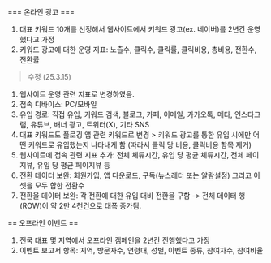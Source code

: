 === 온라인 광고 ===
1. 대표 키워드 10개를 선정해서 웹사이트에서 키워드 광고(ex. 네이버)를 2년간 운영했다고 가정
2. 키워드 광고에 대한 운영 지표: 노출수, 클릭수, 클릭률, 클릭비용, 총비용, 전환수, 전환률

> 수정 (25.3.15)
1. 웹사이트 운영 관련 지표로 변경하였음.
2. 접속 디바이스: PC/모바일
3. 유입 경로: 직접 유입, 키워드 검색, 블로그, 카페, 이메일, 카카오톡, 메타, 인스타그램, 유튜브, 배너 광고, 트위터(X), 기타 SNS
4. 대표 키워드도 플로깅 앱 관련 키워드로 변경 > 키워드 광고를 통한 유입 시에만 어떤 키워드로 유입했는지 나타내게 함 (따라서 클릭 당 비용, 클릭비용 항목 제거)
5. 웹사이트에 접속 관련 지표 추가: 전체 체류시간, 유입 당 평균 체류시간, 전체 페이지뷰, 유입 당 평균 페이지뷰 등
6. 전환 데이터 보완: 회원가입, 앱 다운로드, 구독(뉴스레터 또는 알람설정) 그리고 이 셋을 모두 합한 전환수
7. 전환율 데이터 보완: 각 전환에 대한 유입 대비 전환율 구함
-> 전체 데이터 행(ROW)이 약 2만 4천건으로 대폭 증가됨.

== 오프라인 이벤트 ==
1. 전국 대표 몇 지역에서 오프라인 캠페인을 2년간 진행했다고 가정
2. 이벤트 보고서 항목: 지역, 방문자수, 연령대, 성별, 이벤트 종류, 참여자수, 참여비율
